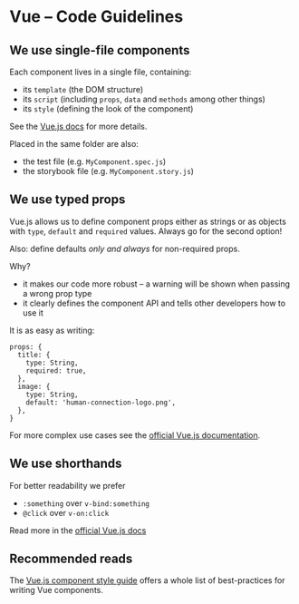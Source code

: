 # Vue – Code Guidelines

## We use single-file components

Each component lives in a single file, containing:
- its `template` (the DOM structure)
- its `script` (including `props`, `data` and `methods` among other things)
- its `style` (defining the look of the component)

See the [Vue.js docs](https://vuejs.org/v2/guide/single-file-components.html) for more details.

Placed in the same folder are also:
- the test file (e.g. `MyComponent.spec.js`)
- the storybook file (e.g. `MyComponent.story.js`)

## We use typed props

Vue.js allows us to define component props either as strings or as objects with `type`, `default` and `required` values. Always go for the second option!

Also: define defaults _only and always_ for non-required props.

Why?
- it makes our code more robust – a warning will be shown when passing a wrong prop type
- it clearly defines the component API and tells other developers how to use it

It is as easy as writing:

```
props: {
  title: {
    type: String,
    required: true,
  },
  image: {
    type: String,
    default: 'human-connection-logo.png',
  },
}
```

For more complex use cases see the [official Vue.js documentation](https://vuejs.org/v2/guide/components-props.html#Prop-Validation).

## We use shorthands

For better readability we prefer
- `:something` over `v-bind:something`
- `@click` over `v-on:click`

Read more in the [official Vue.js docs](https://vuejs.org/v2/guide/syntax.html#Shorthands)

## Recommended reads

The [Vue.js component style guide](https://pablohpsilva.github.io/vuejs-component-style-guide/#/?id=harness-your-component-props) offers a whole list of best-practices for writing Vue components. 
